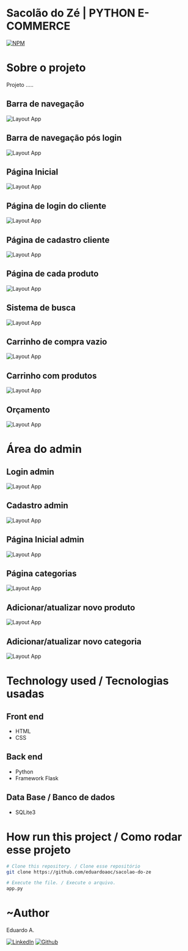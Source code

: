 # Sacolão do Zé | PYTHON E-COMMERCE

[![NPM](https://img.shields.io/npm/l/react)](https://github.com/eduardoaoc/sacolao-do-ze/blob/main/LICENSE) 

# Sobre o projeto
Projeto .....

## Barra de navegação
![Layout App](https://github.com/eduardoaoc/study-flask-ecommerce/blob/main/assets/) 

## Barra de navegação pós login
![Layout App](https://github.com/eduardoaoc/study-flask-ecommerce/blob/main/assets/) 

## Página Inicial
![Layout App](https://github.com/eduardoaoc/study-flask-ecommerce/blob/main/assets/) 

## Página de login do cliente
![Layout App](https://github.com/eduardoaoc/study-flask-ecommerce/blob/main/assets/)

## Página de cadastro cliente
![Layout App](https://github.com/eduardoaoc/study-flask-ecommerce/blob/main/assets/)
## Página de cada produto 
![Layout App](https://github.com/eduardoaoc/study-flask-ecommerce/blob/main/assets/)


## Sistema de busca 
![Layout App](https://github.com/eduardoaoc/study-flask-ecommerce/blob/main/assets/)

## Carrinho de compra vazio
![Layout App](https://github.com/eduardoaoc/study-flask-ecommerce/blob/main/assets/)

## Carrinho com produtos
![Layout App](https://github.com/eduardoaoc/study-flask-ecommerce/blob/main/assets/)

## Orçamento 
![Layout App](https://github.com/eduardoaoc/study-flask-ecommerce/blob/main/assets/)

# Área do admin
## Login admin
![Layout App](https://github.com/eduardoaoc/study-flask-ecommerce/blob/main/assets/)

## Cadastro admin
![Layout App](https://github.com/eduardoaoc/sacolao-do-ze/blob/main/assets/)

## Página Inicial admin 
![Layout App](https://github.com/eduardoaoc/sacolao-do-ze/blob/main/assets/)

## Página categorias
![Layout App](https://github.com/eduardoaoc/sacolao-do-ze/blob/main/assets/)

## Adicionar/atualizar novo produto
![Layout App](https://github.com/eduardoaoc/sacolao-do-ze/blob/main/assets/)

## Adicionar/atualizar novo categoria 
![Layout App](https://github.com/eduardoaoc/sacolao-do-ze/blob/main/assets/)



# Technology used / Tecnologias usadas

## Front end
- HTML
- CSS

## Back end
- Python
- Framework Flask

## Data Base / Banco de dados
- SQLite3


# How run this project / Como rodar esse projeto

```bash
# Clone this repository. / Clone esse repositório
git clone https://github.com/eduardoaoc/sacolao-do-ze

# Execute the file. / Execute o arquivo.
app.py
```


# ~Author 

Eduardo A.

 [![LinkedIn](https://img.shields.io/badge/LinkedIn-%230077B5.svg?&style=flat-square&logo=linkedin&logoColor=white)](https://www.linkedin.com/in/eduardo-augusto-41436b233/) 
 [![Github](https://img.shields.io/github/followers/eduardoaoc?style=social)](https://github.com/eduardoaoc)